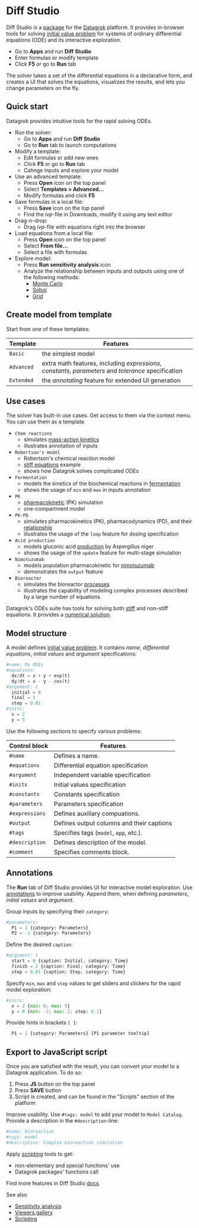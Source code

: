 # Diff Studio

Diff Studio is a [package](https://datagrok.ai/help/develop/#packages) for the [Datagrok](https://datagrok.ai) platform. It provides in-browser tools for solving [initial value problem](https://en.wikipedia.org/wiki/Initial_value_problem) for systems of ordinary differential equations (ODE) and its interactive exploration.

* Go to **Apps** and run **Diff Studio**
* Enter formulas or modify template
* Click **F5** or go to **Run** tab

The solver takes a set of the differential equations in a declarative form, and creates a UI that solves the equations, visualizes the results, and lets you change parameters on the fly.

## Quick start

Datagrok provides intuitive tools for the rapid solving ODEs.

* Run the solver:
  * Go to **Apps** and run **Diff Studio**
  * Go to **Run** tab to launch computations
* Modify a template:
  * Edit formulas or add new ones
  * Click **F5** or go to **Run** tab
  * Cahnge inputs and explore your model
* Use an advanced template:
  * Press <i class="fas fa-folder-open"></i> **Open** icon on the top panel
  * Select **Templates > Advanced...**
  * Modify formulas and click **F5**
* Save formulas in a local file:
  * Press <i class="fas fa-save"></i> **Save** icon on the top panel  
  * Find the *ivp*-file in Downloads, modify it using any text editor
* Drag-n-drop:
  * Drag *ivp*-file with equations right into the browser
* Load equations from a local file:
  * Press <i class="fas fa-folder-open"></i> **Open** icon on the top panel
  * Select **From file...**
  * Select a file with formulas
* Explore model:
  * Press <i class="fas fa-analytics"></i> **Run sensitivity analysis** icon
  * Analyze the relationship between inputs and outputs using one of the following methods:
    * [Monte Carlo](https://datagrok.ai/help/compute#monte-carlo)
    * [Sobol](https://datagrok.ai/help/compute#sobol)
    * [Grid](https://datagrok.ai/help/compute#grid)

## Create model from template

Start from one of these templates:

| Template | Features|
|----------|---------|
| `Basic`    | the simplest model|
| `Advanced` | extra math features, including *expressions*, *constants*, *parameters* and *tolerance* specification|
| `Extended` | the *annotating* feature for extended UI generation                 |

## Use cases

The solver has built-in use cases. Get access to them via the context menu. You can use them as a template.

* `Chem reactions`
  * simulates [mass-action kinetics](https://en.wikipedia.org/wiki/Law_of_mass_action)
  * illustrates annotation of inputs
* `Robertson's model`
  * Robertson's chemical reaction model
  * [stiff equations](https://en.wikipedia.org/wiki/Stiff_equation) example
  * shows how Datagrok solves complicated ODEs
* `Fermentation`
  * models the kinetics of the biochemical reactions in [fermentation](https://en.wikipedia.org/wiki/Fermentation)
  * shows the usage of `min` and `max` in inputs annotation
* `PK`
  * [pharmacokinetic](https://en.wikipedia.org/wiki/Pharmacokinetics) (PK) simulation
  * one-compartment model
* `PK-PD`
  * simulates pharmacokinetics (PK), pharmacodynamics (PD), and their [relationship](https://www.ncbi.nlm.nih.gov/pmc/articles/PMC7348046)
  * illustrates the usage of the `loop` feature for dosing specification
* `Acid production`
  * models gluconic acid [production](https://oatao.univ-toulouse.fr/9919/1/Elqotbi_9919.pdf) by Aspergillus niger
  * shows the usage of the `update` feature for multi-stage simulation
* `Nimotuzumab`
  * models population pharmacokinetic for [nimotuzumab](https://www.mdpi.com/1999-4923/12/12/1147)
  * demonstrates the `output` feature
* `Bioreactor`
  * simulates the bioreactor [processes](https://doi.org/10.1074/jbc.RA117.000303)
  * illustrates the capability of modeling complex processes described by a large number of equations

Datagrok's ODEs suite has tools for solving both [stiff](https://en.wikipedia.org/wiki/Stiff_equation) and non-stiff equations. It provides a [numerical solution](https://en.wikipedia.org/wiki/Numerical_methods_for_ordinary_differential_equations).

## Model structure

A model defines [initial value problem](https://en.wikipedia.org/wiki/Initial_value_problem). It contains *name*, *differential equations*, *initial values* and *argument* specifications:

```python
#name: My ODEs
#equations:
  dx/dt = x + y + exp(t)
  dy/dt = x - y - cos(t)
#argument: t
  initial = 0
  final = 1
  step = 0.01
#inits:
  x = 2
  y = 5
```

Use the following sections to specify various problems:

|Control block|Features|
|-------------|--------|
|```#name```|Defines a name.|
|```#equations```|Differential equation specification|
|```#argument```|Independent variable specification|
|```#inits```|Initial values specification|
|```#constants```|Constants specification|
|```#parameters```|Parameters specification|
|```#expressions```|Defines auxiliary compuations.|
|```#output```|Defines output columns and their captions|
|```#tags```|Specifies tags (`model`, `app`, etc.).|
|```#description```|Defines description of the model.|
|```#comment```|Specifies comments block.|

## Annotations

The **Run** tab of Diff Studio provides UI for interactive model exploration. Use [annotations](https://datagrok.ai/help/datagrok/concepts/functions/func-params-annotation#parameter-types-and-options) to improve usability. Append them, when defining *parameters*, *initial values* and *argument*.

Group inputs by specifying their `category`:

```python
#parameters:
  P1 = 1 {category: Parameters}
  P2 = -1 {category: Parameters}
```

Define the desired `caption`:

```python
#argument: t
  start = 0 {caption: Initial; category: Time}
  finish = 2 {caption: Final; category: Time}
  step = 0.01 {caption: Step; category: Time}
```

Specify `min`, `max` and `step` values to get sliders and clickers for the rapid model exploration:

```python
#inits:
  x = 2 {min: 0; max: 5}
  y = 0 {min: -2; max: 2; step: 0.1}
```

Provide hints in brackets `[ ]`:

```python
  P1 = 1 {category: Parameters} [P1 parameter tooltip]
```

## Export to JavaScript script

Once you are satisfied with the result, you can convert your model to a Datagrok application. To do so:

1. Press **JS** button on the top panel
2. Press **SAVE** button
3. Script is created, and can be found in the "Scripts" section of the platform

Improve usability. Use `#tags: model` to add your model to `Model Catalog`. Provide a description in the `#description`-line:

```python
#name: Bioreaction
#tags: model
#description: Complex bioreaction simulation
```

Apply [scripting](https://datagrok.ai/help/compute/scripting) tools to get:

* non-elementary and special functions' use
* Datagrok packages' functions call

Find more features in Diff Studio [docs](https://datagrok.ai/help/compute/diff-studio).

See also

* [Sensitivity analysis](https://datagrok.ai/help/compute/#sensitivity-analysis)
* [Viewers gallery](https://datagrok.ai/help/visualize/gallery)
* [Scripting](https://datagrok.ai/help/compute/scripting)
